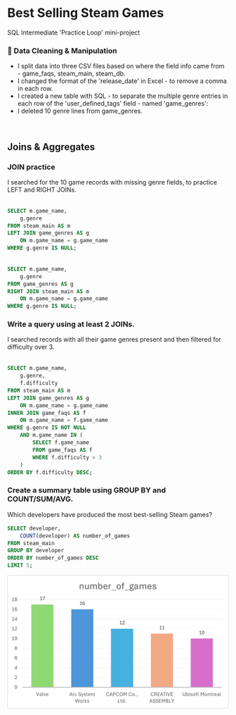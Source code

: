# Best Selling Steam Games
SQL Intermediate 'Practice Loop' mini-project
<br>

### 🧼 Data Cleaning & Manipulation
- I split data into three CSV files based on where the field info came from - game_faqs, steam_main, steam_db. 
- I changed the format of the 'release_date' in Excel - to remove a comma in each row.
- I created a new table with SQL - to separate the multiple genre entries in each row of the 'user_defined_tags' field - named 'game_genres':
- I deleted 10 genre lines from game_genres. 
<br>

## Joins & Aggregates

### JOIN practice

I searched for the 10 game records with missing genre fields, to practice LEFT and RIGHT JOINs. 

```sql 

SELECT m.game_name, 
	g.genre
FROM steam_main AS m
LEFT JOIN game_genres AS g
	ON m.game_name = g.game_name
WHERE g.genre IS NULL; 

```

```sql 

SELECT m.game_name, 
	g.genre
FROM game_genres AS g
RIGHT JOIN steam_main AS m
	ON m.game_name = g.game_name
WHERE g.genre IS NULL; 

```

### Write a query using at least 2 JOINs. 

I searched records with all their game genres present and then filtered for difficulty over 3. 

```sql

SELECT m.game_name, 
	g.genre,
	f.difficulty
FROM steam_main AS m
LEFT JOIN game_genres AS g
	ON m.game_name = g.game_name
INNER JOIN game_faqs AS f
	ON m.game_name = f.game_name
WHERE g.genre IS NOT NULL 
	AND m.game_name IN (
		SELECT f.game_name
		FROM game_faqs AS f
		WHERE f.difficulty > 3
	)
ORDER BY f.difficulty DESC;

```

### Create a summary table using GROUP BY and COUNT/SUM/AVG.

Which developers have produced the most best-selling Steam games? 

```sql
SELECT developer,
	COUNT(developer) AS number_of_games
FROM steam_main
GROUP BY developer
ORDER BY number_of_games DESC
LIMIT 5;

```

<p align="center">
  <img src="images/top-developers.png" alt="Top Developers" width="600">
</p>

